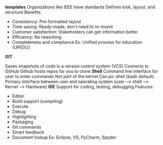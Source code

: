 **templates**
Organizations like IEEE have standards
Defines look, layout, and structure
Benefits
- Consistency: Pre-formatted layout
- Time saving: Ready-made, don't need to re-invent
- Customer satisfaction: Stakeholders can get information better
- Efficiency: No reworking
- Completeness and compliance
    Ex: Unified process for education (UPEDU)


**GIT**

Saves snapshots of code
Is a version control system (VCS)
Connects to GitHub
    Github hosts repos for you to clone
**Shell**
Command line interface for user to enter commands
Not part of the kernel
Can pic shell (bash default)
Primary interface between user and operating system (user --> shell --> Kernel --> Hardware)
**IDE**
Support for coding, testing, debugging
Features:
- Editor
- Build support (compiling)
- Execute
- Debug
- Highlighting
- Packaging
- Git commands
- Smart feedback
- Document lookup
    Ex: Eclipse, VS, PyCharm, Spyder